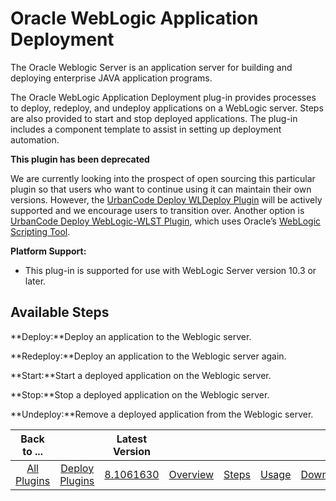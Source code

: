 
Oracle WebLogic Application Deployment
======================================

The Oracle Weblogic Server is an application server for building and deploying enterprise JAVA application programs.

The Oracle WebLogic Application Deployment plug-in provides processes to deploy, redeploy, and undeploy applications on a WebLogic server. Steps are also provided to start and stop deployed applications. The plug-in includes a component template to assist in setting up deployment automation.

**This plugin has been deprecated**

We are currently looking into the prospect of open sourcing this particular plugin so that users who want to continue using it can maintain their own versions. However, the [UrbanCode Deploy WLDeploy Plugin](https://developer.ibm.com/urbancode/plugin/wldeploy/) will be actively supported and we encourage users to transition over. Another option is [UrbanCode Deploy WebLogic-WLST Plugin](https://developer.ibm.com/urbancode/plugin/oracle-weblogic-scripting-tool-wlst/), which uses Oracle’s [WebLogic Scripting Tool](https://docs.oracle.com/cd/E29542_01/web.1111/e13715/toc.htm).


**Platform Support:**

* This plug-in is supported for use with WebLogic Server version 10.3 or later.


Available Steps
---------------

**Deploy:**Deploy an application to the Weblogic server.

**Redeploy:**Deploy an application to the Weblogic server again.

**Start:**Start a deployed application on the Weblogic server.

**Stop:**Stop a deployed application on the Weblogic server.

**Undeploy:**Remove a deployed application from the Weblogic server.



|Back to ...||Latest Version|||||
| :---: | :---: | :---: | :---: | :---: | :---: | :---: |
|[All Plugins](../../index.md)|[Deploy Plugins](../README.md)|[8.1061630](https://raw.githubusercontent.com/UrbanCode/IBM-UCD-PLUGINS/main/files/plugin-air-WebLogic-Application-Deployment/plugin-air-WebLogic-Application-Deployment-8.1061630.zip)|[Overview](overview.md)|[Steps](steps.md)|[Usage](usage.md)|[Downloads](downloads.md)|
